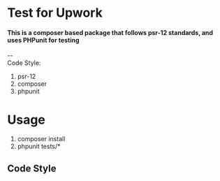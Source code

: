 # Test for Upwork

#### This is a composer based package that follows psr-12 standards, and uses PHPunit for testing

--  
Code Style:
1. psr-12
2. composer
3. phpunit

# Usage

1. composer install
2. phpunit tests/*

## Code Style



